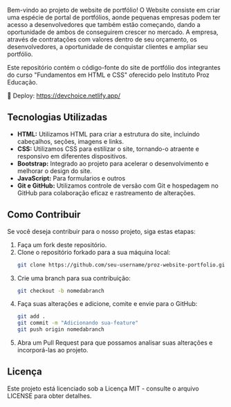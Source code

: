 Bem-vindo ao projeto de website de portfólio! 
O Website consiste em criar uma espécie de portal de portfólios, aonde pequenas empresas podem ter acesso a desenvolvedores que também estão começando, dando a oportunidade de ambos de conseguirem crescer no mercado. A empresa, através de contratações com valores dentro de seu orçamento, os desenvolvedores, a oportunidade de conquistar clientes e ampliar seu portfólio.

Este repositório contém o código-fonte do site de portfólio dos integrantes do curso "Fundamentos em HTML e CSS" oferecido pelo Instituto Proz Educação. 

🚀 Deploy: https://devchoice.netlify.app/

## Tecnologias Utilizadas
- **HTML:** Utilizamos HTML para criar a estrutura do site, incluindo cabeçalhos, seções, imagens e links.
- **CSS:** Utilizamos CSS para estilizar o site, tornando-o atraente e responsivo em diferentes dispositivos.
- **Bootstrap:** Integrado ao projeto para acelerar o desenvolvimento e melhorar o design do site.
- **JavaScript:** Para formularios e outros
- **Git e GitHub:** Utilizamos controle de versão com Git e hospedagem no GitHub para colaboração eficaz e rastreamento de alterações.

## Como Contribuir
Se você deseja contribuir para o nosso projeto, siga estas etapas:
1. Faça um fork deste repositório.
2. Clone o repositório forkado para a sua máquina local:
   ```bash
   git clone https://github.com/seu-username/proz-website-portfolio.git
3. Crie uma branch para sua contribuição:
    ```bash
    git checkout -b nomedabranch
4. Faça suas alterações e adicione, comite e envie para o GitHub:
    ```bash
    git add .
    git commit -m "Adicionando sua-feature"
    git push origin nomedabranch
5. Abra um Pull Request para que possamos analisar suas alterações e incorporá-las ao projeto.

## Licença
Este projeto está licenciado sob a Licença MIT - consulte o arquivo LICENSE para obter detalhes.
